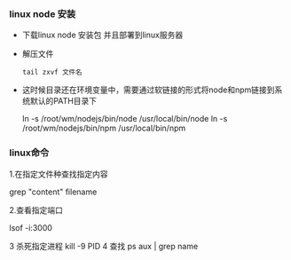 ### linux node 安装


* 下载linux node 安装包 并且部署到linux服务器
* 解压文件
      
      tail zxvf 文件名
* 这时候目录还在环境变量中，需要通过软链接的形式将node和npm链接到系统默认的PATH目录下
   
   ln -s /root/wm/nodejs/bin/node /usr/local/bin/node
   ln -s /root/wm/nodejs/bin/npm /usr/local/bin/npm

### linux命令
1.在指定文件种查找指定内容

   grep "content" filename

2.查看指定端口

  lsof -i:3000

3 杀死指定进程
  kill -9 PID
4 查找
  ps aux | grep name 